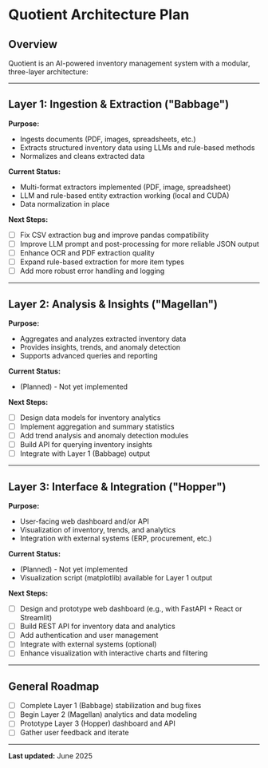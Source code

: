 # Quotient Architecture Plan

## Overview
Quotient is an AI-powered inventory management system with a modular, three-layer architecture:

---

## Layer 1: Ingestion & Extraction ("Babbage")
**Purpose:**
- Ingests documents (PDF, images, spreadsheets, etc.)
- Extracts structured inventory data using LLMs and rule-based methods
- Normalizes and cleans extracted data

**Current Status:**
- Multi-format extractors implemented (PDF, image, spreadsheet)
- LLM and rule-based entity extraction working (local and CUDA)
- Data normalization in place

**Next Steps:**
- [ ] Fix CSV extraction bug and improve pandas compatibility
- [ ] Improve LLM prompt and post-processing for more reliable JSON output
- [ ] Enhance OCR and PDF extraction quality
- [ ] Expand rule-based extraction for more item types
- [ ] Add more robust error handling and logging

---

## Layer 2: Analysis & Insights ("Magellan")
**Purpose:**
- Aggregates and analyzes extracted inventory data
- Provides insights, trends, and anomaly detection
- Supports advanced queries and reporting

**Current Status:**
- (Planned) - Not yet implemented

**Next Steps:**
- [ ] Design data models for inventory analytics
- [ ] Implement aggregation and summary statistics
- [ ] Add trend analysis and anomaly detection modules
- [ ] Build API for querying inventory insights
- [ ] Integrate with Layer 1 (Babbage) output

---

## Layer 3: Interface & Integration ("Hopper")
**Purpose:**
- User-facing web dashboard and/or API
- Visualization of inventory, trends, and analytics
- Integration with external systems (ERP, procurement, etc.)

**Current Status:**
- (Planned) - Not yet implemented
- Visualization script (matplotlib) available for Layer 1 output

**Next Steps:**
- [ ] Design and prototype web dashboard (e.g., with FastAPI + React or Streamlit)
- [ ] Build REST API for inventory data and analytics
- [ ] Add authentication and user management
- [ ] Integrate with external systems (optional)
- [ ] Enhance visualization with interactive charts and filtering

---

## General Roadmap
- [ ] Complete Layer 1 (Babbage) stabilization and bug fixes
- [ ] Begin Layer 2 (Magellan) analytics and data modeling
- [ ] Prototype Layer 3 (Hopper) dashboard and API
- [ ] Gather user feedback and iterate

---

**Last updated:** June 2025 